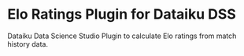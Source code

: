# Elo Ratings Plugin for Dataiku DSS

Dataiku Data Science Studio Plugin to calculate Elo ratings from match history data.
